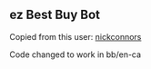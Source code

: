## ez Best Buy Bot

Copied from this user: [nickconnors](https://github.com/nickconnors/RTX-3070-Best-Buy-Bot)

Code changed to work in bb/en-ca

